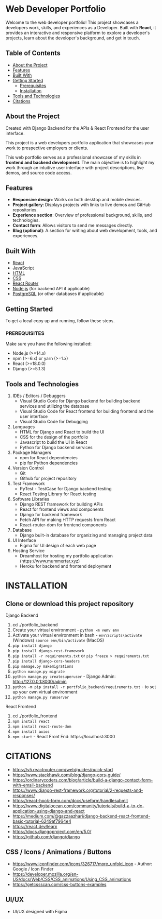 # Web Developer Portfolio

Welcome to the web developer portfolio! This project showcases a developers work, skills, and experiences as a Developer. Built with **React**, it provides an interactive and responsive platform to explore a developer's projects, learn about the developer's background, and get in touch.

## Table of Contents

- [About the Project](#about-the-project)
- [Features](#features)
- [Built With](#built-with)
- [Getting Started](#getting-started)
  - [Prerequisites](#prerequisites)
  - [Installation](#installation)
- [Tools and Technologies](#tools-and-technologies)
- [Citations](#citations)

## About the Project
Created with Django Backend for the APIs & React Frontend for the user interface.

This project is a web developers portfolio application that showcases your work 
to prospective employers or clients.  

This web portfolio serves as a professional showcase of my skills in **frontend and backend development**. The main objective is to highlight my work through an intuitive user interface with project descriptions, live demos, and source code access.

## Features

- **Responsive design**: Works on both desktop and mobile devices.
- **Project gallery**: Displays projects with links to live demos and GitHub repositories.
- **Experience section**: Overview of professional background, skills, and technologies.
- **Contact form**: Allows visitors to send me messages directly.
- **Blog (optional)**: A section for writing about web development, tools, and experiences.

## Built With

- [React](https://reactjs.org/)
- [JavaScript](https://developer.mozilla.org/en-US/docs/Web/JavaScript)
- [HTML](https://developer.mozilla.org/en-US/docs/Web/HTML)
- [CSS](https://developer.mozilla.org/en-US/docs/Web/CSS)
- [React Router](https://reactrouter.com/)
- [Node.js](https://nodejs.org/) (for backend API if applicable)
- [PostgreSQL](https://www.postgresql.org/) (or other databases if applicable)

## Getting Started

To get a local copy up and running, follow these steps.

### PREREQUISITES
Make sure you have the following installed:

- Node.js (>=14.x)
- npm (>=6.x) or yarn (>=1.x)
- React (>=18.0.0)
- Django (>=5.1.3)

## Tools and Technologies
1. IDEs / Editors / Debuggers 
    - Visual Studio Code for Django backend for building backend services and utilizing the database
    - Visual Studio Code for React frontend for building frontend and the user interface
    - Visual Studio Code for Debugging
2. Languages
    - HTML for Django and React to build the UI
    - CSS for the design of the portfolio
    - Javascript to build the UI in React
    - Python for Django backend services
3. Package Managers
    - npm for React dependencies
    - pip for Python dependencies
4. Version Control
    - Git
    - Github for project repository
5. Test Framework
    - PyTest - TestCase for Django backend testing
    - React Testing Library for React testing
6. Software Libraries
    - Django REST framework for building APIs
    - React for frontend views and components
    - Django for backend framework
    - Fetch API for making HTTP requests from React
    - React-router-dom for frontend components
7. Database
    - Django built-in database for organizing and managing project data
8. UI Interface
    - Figma for UI design of each web page
9. Hosting Service
    - Dreamhost for hosting my portfolio application (https://www.mummertar.xyz) 
    - Heroku for backend and frontend deployment


# INSTALLATION
## Clone or download this project repository

Django Backend
1. cd ./portfolio_backend
2. Create your virtual environment - `python -m venv env`
3. Activate your virtual environment in bash - `env\Scripts\activate` (Windows) `source env/bin/activate` (MacOS)
4. `pip install django`
5. `pip install django-rest-framework`
6. `pip install -r requirements.txt` or `pip freeze > requirements.txt`
7. `pip install django-cors-headers`
8. `pip manage.py makemigrations`
9. `python manage.py migrate`
10. `python manage.py createsuperuser` - Django Admin: http://127.0.0.1:8000/admin 
11. `python -m pip install -r portfolio_backend/requirements.txt` - to set up your own virtual environment
12. `python manage.py runserver` 

React Frontend
1. cd ./portfolio_frontend
2. `npm install react`
3. `npm install react-route-dom`
4. `npm install axios`
5. `npm start` - React Front End: https://localhost:3000

# CITATIONS

- https://v5.reactrouter.com/web/guides/quick-start
- https://www.stackhawk.com/blog/django-cors-guide/
- https://ordinarycoders.com/blog/article/build-a-django-contact-form-with-email-backend
- https://www.django-rest-framework.org/tutorial/2-requests-and-responses/
- https://react-hook-form.com/docs/useform/handlesubmit
- https://www.digitalocean.com/community/tutorials/build-a-to-do-application-using-django-and-react
- https://medium.com/@gazzaazhari/django-backend-react-frontend-basic-tutorial-6249af7964e4
- https://react.dev/learn
- https://docs.djangoproject.com/en/5.0/
- https://github.com/django/django

## CSS / Icons / Animations / Buttons
- https://www.iconfinder.com/icons/326717/more_unfold_icon  - Author: Google / Icon Finder
- https://developer.mozilla.org/en-US/docs/Web/CSS/CSS_animations/Using_CSS_animations
- https://getcssscan.com/css-buttons-examples

## UI/UX
- UI/UX designed with Figma



